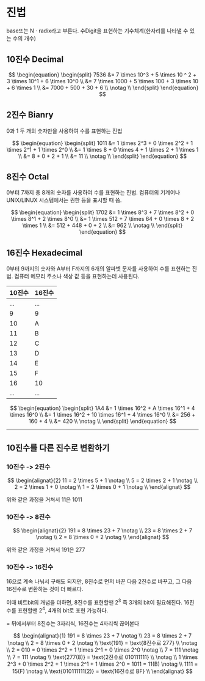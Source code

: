 # 진법

base또는 N $\cdot$ radix라고 부른다. 수Digit을 표현하는 기수체계(한자리를 나타낼 수 있는 수의 개수)

## 10진수 Decimal

$$
\begin{equation}
\begin{split}
7536 &= 7 \times 10^3 + 5 \times 10 ^ 2 + 3 \times 10^1 + 6 \times 10^0 \\
&= 7 \times 1000 + 5 \times 100 + 3 \times 10 + 6 \times 1 \\
&= 7000 + 500 + 30 + 6 \\
\notag \\
\end{split}
\end{equation}
$$

## 2진수 Bianry

0과 1 두 개의 숫자만을 사용하여 수를 표현하는 진법

$$
\begin{equation}
\begin{split}
1011 &= 1 \times 2^3 + 0 \times 2^2 + 1 \times 2^1 + 1 \times 2^0 \\
&= 1 \times 8 + 0 \times 4 + 1 \times 2 + 1 \times 1 \\
&= 8 + 0 + 2 + 1 \\
&= 11 \\
\notag \\
\end{split}
\end{equation}
$$

## 8진수 Octal

0부터 7까지 총 8개의 숫자를 사용하여 수를 표현하는 진법. 컴퓨터의 기계어나 UNIX/LINUX 시스템에서는 권한 등을 표시할 때 씀.

$$
\begin{equation}
\begin{split}
1702 &= 1 \times 8^3 + 7 \times 8^2 + 0 \times 8^1 + 2 \times 8^0 \\
&= 1 \times 512 + 7 \times 64 + 0 \times 8 + 2 \times 1 \\
&= 512 + 448 + 0 + 2 \\
&= 962 \\
\notag \\
\end{split}
\end{equation}
$$

## 16진수 Hexadecimal

0부터 9까지의 숫자와 A부터 F까지의 6개의 알파벳 문자를 사용하여 수를 표현하는 진법. 컴퓨터 메모리 주소나 색상 값 등을 표현하는데 사용된다.

| 10진수 | 16진수 |
| ------ | ------ |
| ...    | ...    |
| 9      | 9      |
| 10     | A      |
| 11     | B      |
| 12     | C      |
| 13     | D      |
| 14     | E      |
| 15     | F      |
| 16     | 10     |
| ...    | ...    |

$$
\begin{equation}
\begin{split}
1A4 &= 1 \times 16^2 + A \times 16^1 + 4 \times 16^0 \\
&= 1 \times 16^2 + 10 \times 16^1 + 4 \times 16^0 \\
&= 256 + 160 + 4 \\
&= 420 \\
\notag \\
\end{split}
\end{equation}
$$

---

## 10진수를 다른 진수로 변환하기

### 10진수 -> 2진수

$$
\begin{alignat}{2}
11 = 2 \times 5 + 1 \notag \\
5 = 2 \times 2 + 1 \notag \\
2 = 2 \times 1 + 0 \notag \\
1 = 2 \times 0 + 1 \notag \\
\end{alignat}
$$

위와 같은 과정을 거쳐서 11은 1011

### 10진수 -> 8진수

$$
\begin{alignat}{2}
191 = 8 \times 23 + 7 \notag \\
23 = 8 \times 2 + 7 \notag \\
2 = 8 \times 0 + 2 \notag \\
\end{alignat}
$$

위와 같은 과정을 거쳐서 191은 277

### 10진수 -> 16진수

16으로 계속 나눠서 구해도 되지만, 8진수로 먼저 바꾼 다음 2진수로 바꾸고, 그 다음 16진수로 변환하는 것이 더 빠르다.

이때 비트bit의 개념을 더하면, 8진수를 표현할땐 $2^3$ 즉 3개의 bit이 필요해진다. 16진수를 표현할땐 $2^4$, 4개의 bit로 표현 가능하다.

= 뒤에서부터 8진수는 3자리씩, 16진수는 4자리씩 끊어본다

$$
\begin{alignat}{1}
191 = 8 \times 23 + 7 \notag \\
23 = 8 \times 2 + 7 \notag \\
2 = 8 \times 0 + 2 \notag \\
\text{191} = \text{8진수로 277} \\
\notag \\
2 = 010 = 0 \times 2^2 + 1 \times 2^1 + 0 \times 2^0 \notag \\
7 = 111 \notag \\
7 = 111 \notag \\
\text{277(8)} = \text{2진수로 010111111} \\
\notag \\
1 \times 2^3 + 0 \times 2^2 + 1 \times 2^1 + 1 \times 2^0 = 1011 = 11(B)  \notag \\
1111 = 15(F) \notag \\
\text{010111111(2)} = \text{16진수로 BF} \\
\end{alignat}
$$
